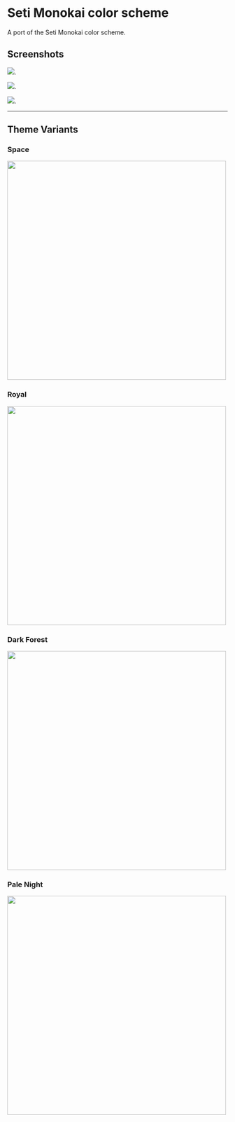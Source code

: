 # Seti Monokai color scheme

A port of the Seti Monokai color scheme.

## Screenshots
![](https://github.com/smukkekim/vscode-setimonokai-theme/blob/master/images/html.png?raw=true).

![](https://github.com/smukkekim/vscode-setimonokai-theme/blob/master/images/js.png?raw=true).

![](https://github.com/smukkekim/vscode-setimonokai-theme/blob/master/images/scss.png?raw=true).

---

## Theme Variants

### Space

<img src="https://user-images.githubusercontent.com/37873142/171801678-5d559551-bfa3-41d5-8e26-404dd29bb157.png" width="500" />

### Royal

<img src="https://user-images.githubusercontent.com/37873142/171801817-0ef3fa35-7388-44ec-8ad5-7918f21e8c68.png" width="500" />

### Dark Forest

<img src="https://user-images.githubusercontent.com/37873142/171801965-bdbcdad9-3389-4eac-8365-d589915d7a1d.png" width="500" />

### Pale Night

<img src="https://user-images.githubusercontent.com/37873142/171802521-83d41283-d6b4-4993-84b1-efef669da754.png" width="500" />
